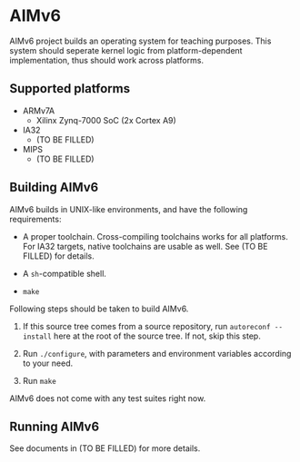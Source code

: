 # AIMv6

AIMv6 project builds an operating system for teaching purposes.
This system should seperate kernel logic from platform-dependent implementation,
thus should work across platforms.

## Supported platforms

* ARMv7A
  - Xilinx Zynq-7000 SoC (2x Cortex A9)
* IA32
  - (TO BE FILLED)
* MIPS
  - (TO BE FILLED)

## Building AIMv6

AIMv6 builds in UNIX-like environments, and have the following requirements:

* A proper toolchain. Cross-compiling toolchains works for all platforms. For
  IA32 targets, native toolchains are usable as well. See (TO BE FILLED) for
  details.

* A `sh`-compatible shell.

* `make`

Following steps should be taken to build AIMv6.

1. If this source tree comes from a source repository, run
   `autoreconf --install` here at the root of the source tree. If not, skip
   this step.

2. Run `./configure`, with parameters and environment variables according to
   your need.

3. Run `make`

AIMv6 does not come with any test suites right now.

## Running AIMv6

See documents in (TO BE FILLED) for more details.


